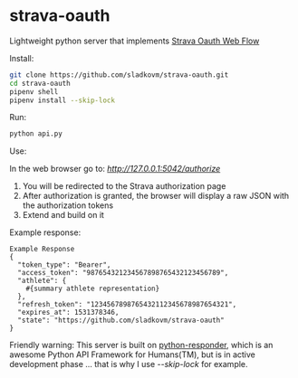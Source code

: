 # strava-oauth
Lightweight python server that implements [Strava Oauth Web Flow](http://developers.strava.com/docs/authentication/)

Install:

```bash
git clone https://github.com/sladkovm/strava-oauth.git
cd strava-oauth
pipenv shell
pipenv install --skip-lock
```

Run:

```python
python api.py
```

Use:

In the web browser go to: *http://127.0.0.1:5042/authorize*

1. You will be redirected to the Strava authorization page
2. After authorization is granted, the browser will display a raw JSON with the authorization tokens
3. Extend and build on it

Example response:

```
Example Response
{
  "token_type": "Bearer",
  "access_token": "987654321234567898765432123456789",
  "athlete": {
    #{summary athlete representation}
  },
  "refresh_token": "1234567898765432112345678987654321",
  "expires_at": 1531378346,
  "state": "https://github.com/sladkovm/strava-oauth"
}
```

Friendly warning: This server is built on [python-responder](https://github.com/kennethreitz/responder), which is an awesome Python API Framework for Humans(TM), but is in active development phase ... that is why I use *--skip-lock* for example. 
